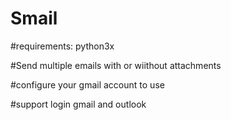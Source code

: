 # Smail

#requirements: python3x

#Send multiple emails with or wiithout attachments

#configure your gmail account to use

#support login gmail and outlook
